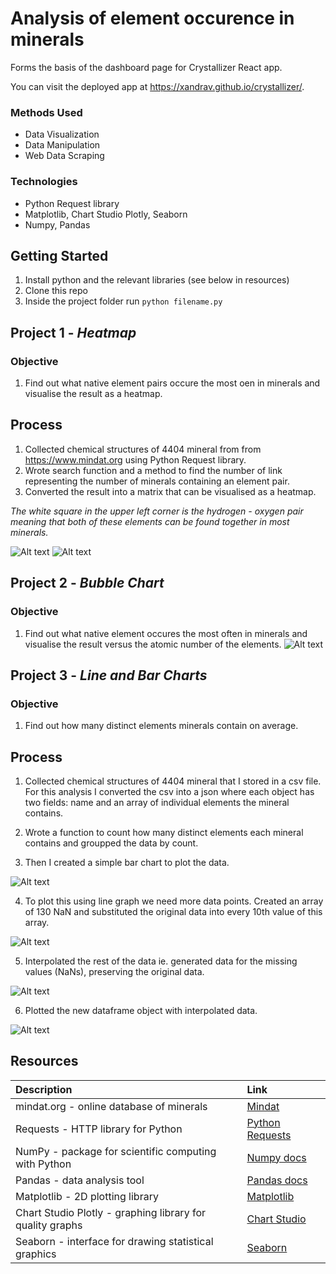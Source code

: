 # **Analysis of element occurence in minerals**
Forms the basis of the dashboard page for Crystallizer React app.

You can visit the deployed app at https://xandrav.github.io/crystallizer/.

### Methods Used
* Data Visualization
* Data Manipulation
* Web Data Scraping

### Technologies
* Python Request library
* Matplotlib, Chart Studio Plotly, Seaborn
* Numpy, Pandas

## Getting Started

1. Install python and the relevant libraries (see below in resources)
2. Clone this repo
3. Inside the project folder run `python filename.py`

## Project 1 - *Heatmap*
### Objective
1. Find out what native element pairs occure the most oen in minerals and visualise the result as a heatmap.

## Process
1. Collected chemical structures of 4404 mineral from from https://www.mindat.org using Python Request library.
2. Wrote search function and a method to find the number of link representing the number of minerals containing an element pair.
3. Converted the result into a matrix that can be visualised as a heatmap. 

*The white square in the upper left corner is the hydrogen - oxygen pair meaning that both of these elements can be found together in most minerals.*

![Alt text](img/heatmap1.png)
![Alt text](img/heatmap2.png)


## Project 2 - *Bubble Chart*
### Objective
1. Find out what native element occures the most often in minerals and visualise the result versus the atomic number of the elements.
![Alt text](img/bubble.png)

## Project 3 - *Line and Bar Charts*
### Objective
1. Find out how many distinct elements minerals contain on average.

## Process
1. Collected chemical structures of 4404 mineral that I stored in a csv file. For this analysis I converted the csv into a json where each object has two fields: name and an array of individual elements the mineral contains.
2. Wrote a function to count how many distinct elements each mineral contains and groupped the data by count.

3. Then I created a simple bar chart to plot the data.

![Alt text](img/interp2.png)

4. To plot this using line graph we need more data points.
Created an array of 130 NaN and substituted the original data into every 10th value of this array. 

![Alt text](img/interp3.png)

5. Interpolated the rest of the data ie. generated data for the missing values (NaNs), preserving the original data. 

![Alt text](img/interp4.png)

6. Plotted the new dataframe object with interpolated data.

![Alt text](img/interp5.png)

## Resources
| Description | Link     |
| :------------- | :------------- |
| mindat.org - online database of minerals | [Mindat](https://www.mindat.org/)|
| Requests - HTTP library for Python       | [Python Requests](https://requests.readthedocs.io/en/master/) |
| NumPy - package for scientific computing with Python  | [Numpy docs](https://numpy.org/) |
| Pandas - data analysis tool | [Pandas docs](https://pandas.pydata.org/) |
| Matplotlib - 2D plotting library | [Matplotlib](https://matplotlib.org/)|
| Chart Studio Plotly - graphing library for quality graphs| [Chart Studio](https://plot.ly/python/getting-started-with-chart-studio/)|
| Seaborn - interface for drawing statistical graphics | [Seaborn](https://seaborn.pydata.org/)|



